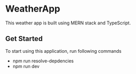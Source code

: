 # WeatherApp

This weather app is built using MERN stack and TypeScript.

## Get Started

To start using this application, run following commands

- npm run resolve-depdencies
- npm run dev